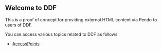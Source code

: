 ## Welcome to DDF

This is a proof of concept for providing external HTML content via Pendo to users of DDF.

You can access various topics related to DDF as follows
- [AccessPoints](../DDF/AccessPoints.html)
